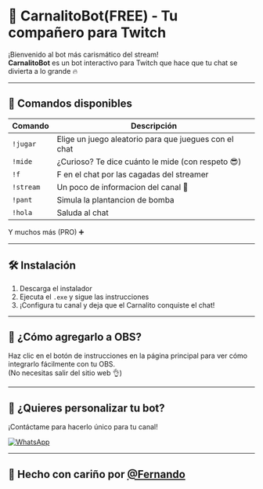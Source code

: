 # 🤖 CarnalitoBot(FREE) - Tu compañero para Twitch

¡Bienvenido al bot más carismático del stream!  
**CarnalitoBot** es un bot interactivo para Twitch que hace que tu chat se divierta a lo grande 🔥

---

## 📜 Comandos disponibles

| Comando     | Descripción                                                                 |
|-------------|-----------------------------------------------------------------------------|
| `!jugar`    | Elige un juego aleatorio para que juegues con el chat                      |
| `!mide`     | ¿Curioso? Te dice cuánto le mide (con respeto 😎)                           |
| `!f`        | F en el chat por las cagadas del streamer                                  |
| `!stream`   | Un poco de informacion del canal 💫                                               |
| `!pant`     | Simula la plantancion de bomba                                 |
| `!hola`     | Saluda al chat                                 |

Y muchos más (PRO) ➕

---

## 🛠️ Instalación

1. Descarga el instalador
2. Ejecuta el `.exe` y sigue las instrucciones
3. ¡Configura tu canal y deja que el Carnalito conquiste el chat!

---

## 🧩 ¿Cómo agregarlo a OBS?

Haz clic en el botón de instrucciones en la página principal para ver cómo integrarlo fácilmente con tu OBS.  
(No necesitas salir del sitio web 👌)

---

## 📩 ¿Quieres personalizar tu bot?

¡Contáctame para hacerlo único para tu canal!

[![WhatsApp](https://img.shields.io/badge/WhatsApp-Contáctame-25D366?style=for-the-badge&logo=whatsapp&logoColor=white)](https://wa.me/+51918485870)

---

## 🚀 Hecho con cariño por [@Fernando](https://github.com/Fernando1106)
